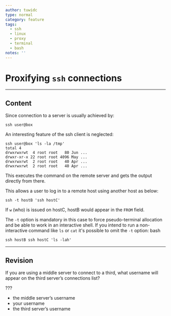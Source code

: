```yaml
---
author: tuwidc
type: normal
category: feature
tags:
  - ssh
  - linux
  - proxy
  - terminal
  - bash
notes: ''
---
```


# Proxifying `ssh` connections


---

## Content

Since connection to a server is usually achieved by:

```plain-text
ssh user@box
```

An interesting feature of the ssh client is neglected:

```plain-text
ssh user@box 'ls -la /tmp'
total 4
drwxrwxrwt  4 root root   80 Jun ...
drwxr-xr-x 22 root root 4096 May ...
drwxrwxrwt  2 root root   40 Apr ...
drwxrwxrwt  2 root root   40 Apr ...
```

This executes the command on the remote server and gets the output directly from there.

This allows a user to log in to a remote host using another host as below:

```plain-text
ssh -t hostB 'ssh hostC'
```

If `w` (who) is issued on hostC, hostB would appear in the `FROM` field.

The `-t` option is mandatory in this case to force pseudo-terminal allocation and be able to work in an interactive shell. If you intend to run a non-interactive command like `ls` or `cat` it's possible to omit the `-t` option:
bash

```plain-text
ssh hostB ssh hostC 'ls -lah'
```


---

## Revision

If you are using a middle server to connect to a third, what username will appear on the third server’s connections list?

???

- the middle server’s username
- your username
- the third server’s username
 
